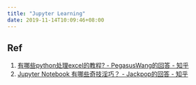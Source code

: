 ```yaml
---
title: "Jupyter Learning"
date: 2019-11-14T10:09:46+08:00
---
```


## Ref

1.  [有哪些python处理excel的教程? - PegasusWang的回答 - 知乎](https://www.zhihu.com/question/35904647/answer/409040246)
2.  [Jupyter Notebook 有哪些奇技淫巧？ - Jackpop的回答 - 知乎](https://www.zhihu.com/question/266988943/answer/829289635 )

